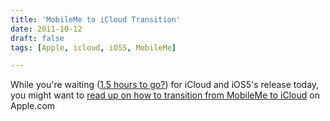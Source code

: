 ```yaml
---
title: 'MobileMe to iCloud Transition'
date: 2011-10-12
draft: false
tags: [Apple, icloud, iOS5, MobileMe]

---
```


While you're waiting ([1.5 hours to go?](https://twitter.com/ichris/status/124133984958554113)) for iCloud and iOS5's release today, you might want to [read up on how to transition from MobileMe to iCloud](http://www.apple.com/mobileme/transition.html) on Apple.com